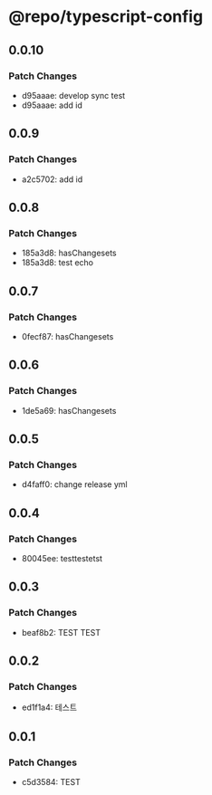 # @repo/typescript-config

## 0.0.10

### Patch Changes

- d95aaae: develop sync test
- d95aaae: add id

## 0.0.9

### Patch Changes

- a2c5702: add id

## 0.0.8

### Patch Changes

- 185a3d8: hasChangesets
- 185a3d8: test echo

## 0.0.7

### Patch Changes

- 0fecf87: hasChangesets

## 0.0.6

### Patch Changes

- 1de5a69: hasChangesets

## 0.0.5

### Patch Changes

- d4faff0: change release yml

## 0.0.4

### Patch Changes

- 80045ee: testtestetst

## 0.0.3

### Patch Changes

- beaf8b2: TEST TEST

## 0.0.2

### Patch Changes

- ed1f1a4: 테스트

## 0.0.1

### Patch Changes

- c5d3584: TEST
